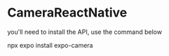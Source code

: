 # CameraReactNative
you'll need to install the API, use the command below


npx expo install expo-camera
